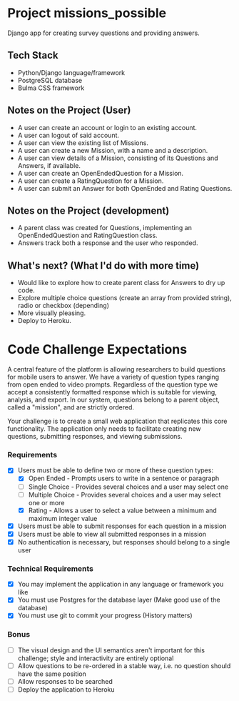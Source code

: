 # Project missions_possible
Django app for creating survey questions and providing answers.


## Tech Stack
- Python/Django language/framework
- PostgreSQL database
- Bulma CSS framework

## Notes on the Project (User)
- A user can create an account or login to an existing account.
- A user can logout of said account.
- A user can view the existing list of Missions.
- A user can create a new Mission, with a name and a description.
- A user can view details of a Mission, consisting of its Questions and Answers, if available.
- A user can create an OpenEndedQuestion for a Mission.
- A user can create a RatingQuestion for a Mission.
- A user can submit an Answer for both OpenEnded and Rating Questions.

## Notes on the Project (development)
- A parent class was created for Questions, implementing an OpenEndedQuestion and RatingQuestion class.
- Answers track both a response and the user who responded.


## What's next? (What I'd do with more time)
- Would like to explore how to create parent class for Answers to dry up code.
- Explore multiple choice questions (create an array from provided string), radio or checkbox (depending)
- More visually pleasing.
- Deploy to Heroku.


# Code Challenge Expectations

A central feature of the platform is allowing researchers to build questions for mobile users to answer. We have a variety of question types ranging from open ended to video prompts. Regardless of the question type we accept a consistently formatted response which is suitable for viewing, analysis, and export. In our system, questions belong to a parent object, called a "mission", and are strictly ordered.

Your challenge is to create a small web application that replicates this core functionality. The application only needs to facilitate creating new questions, submitting responses, and viewing submissions.    

### Requirements

- [x] Users must be able to define two or more of these question types:    
    - [x] Open Ended - Prompts users to write in a sentence or paragraph    
    - [ ] Single Choice - Provides several choices and a user may select one    
    - [ ] Multiple Choice - Provides several choices and a user may select one or more    
    - [x] Rating - Allows a user to select a value between a minimum and maximum integer value    
- [x] Users must be able to submit responses for each question in a mission    
- [x] Users must be able to view all submitted responses in a mission    
- [x] No authentication is necessary, but responses should belong to a single user    

### Technical Requirements

- [x] You may implement the application in any language or framework you like
- [x] You must use Postgres for the database layer (Make good use of the database)
- [x] You must use git to commit your progress (History matters)

### Bonus

- [ ] The visual design and the UI semantics aren't important for this challenge; style and interactivity are entirely optional    
- [ ] Allow questions to be re-ordered in a stable way, i.e. no question should have the same position    
- [ ] Allow responses to be searched    
- [ ] Deploy the application to Heroku
